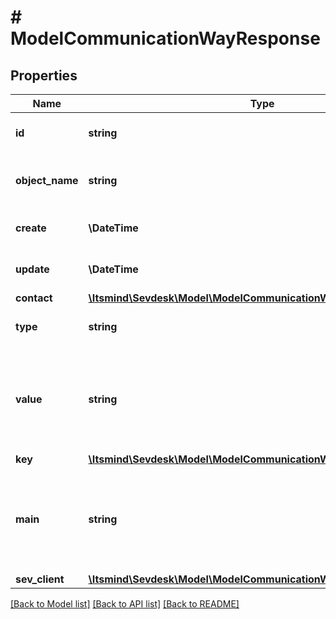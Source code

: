 # # ModelCommunicationWayResponse

## Properties

Name | Type | Description | Notes
------------ | ------------- | ------------- | -------------
**id** | **string** | The communication way id | [optional] [readonly]
**object_name** | **string** | The communication way object name | [optional] [readonly]
**create** | **\DateTime** | Date of communication way creation | [optional] [readonly]
**update** | **\DateTime** | Date of last communication way update | [optional] [readonly]
**contact** | [**\Itsmind\\Sevdesk\Model\ModelCommunicationWayResponseContact**](ModelCommunicationWayResponseContact.md) |  | [optional]
**type** | **string** | Type of the communication way | [optional] [readonly]
**value** | **string** | The value of the communication way.&lt;br&gt;       For example the phone number, e-mail address or website. | [optional] [readonly]
**key** | [**\Itsmind\\Sevdesk\Model\ModelCommunicationWayResponseKey**](ModelCommunicationWayResponseKey.md) |  | [optional]
**main** | **string** | Defines whether the communication way is the main communication way for the contact. | [optional] [readonly]
**sev_client** | [**\Itsmind\\Sevdesk\Model\ModelCommunicationWayResponseSevClient**](ModelCommunicationWayResponseSevClient.md) |  | [optional]

[[Back to Model list]](../../README.md#models) [[Back to API list]](../../README.md#endpoints) [[Back to README]](../../README.md)
